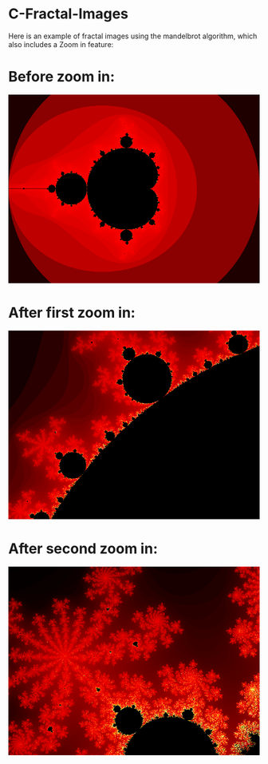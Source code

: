 # C-Fractal-Images

Here is an example of fractal images using the mandelbrot algorithm, which also includes a Zoom in feature: 

# Before zoom in:
![Before zoom in:](Images/fracbefore.png)
# After first zoom in: 
![After first zoom in:](Images/fracafter1.png)
# After second zoom in:
![After second zoom in:](Images/fracafter2.png) 
